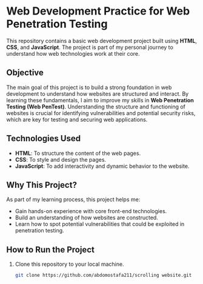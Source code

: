 # Web Development Practice for Web Penetration Testing

This repository contains a basic web development project built using **HTML**, **CSS**, and **JavaScript**. The project is part of my personal journey to understand how web technologies work at their core. 

## Objective

The main goal of this project is to build a strong foundation in web development to understand how websites are structured and interact. By learning these fundamentals, I aim to improve my skills in **Web Penetration Testing (Web PenTest)**. Understanding the structure and functioning of websites is crucial for identifying vulnerabilities and potential security risks, which are key for testing and securing web applications.

## Technologies Used
- **HTML**: To structure the content of the web pages.
- **CSS**: To style and design the pages.
- **JavaScript**: To add interactivity and dynamic behavior to the website.

## Why This Project?

As part of my learning process, this project helps me:
- Gain hands-on experience with core front-end technologies.
- Build an understanding of how websites are constructed.
- Learn how to spot potential vulnerabilities that could be exploited in penetration testing.

## How to Run the Project

1. Clone this repository to your local machine.
   
   ```bash
   git clone https://github.com/abdomostafa211/scrolling website.git
